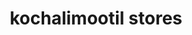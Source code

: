 ---
title: "kochalimootil stores"
url: /changanacherry/kochalimootil-stores/
shop: office supplies
---